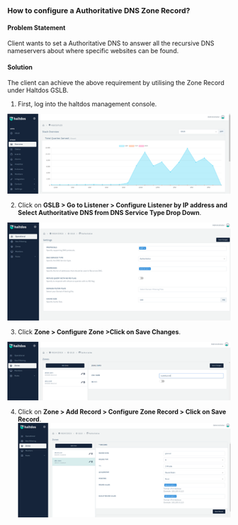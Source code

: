 ### **How to configure a Authoritative DNS Zone Record**?

#### **Problem Statement**

Client wants to set a Authoritative DNS to answer all the recursive DNS nameservers about where specific websites can be found. 

#### **Solution**

The client can achieve the above requirement by utilising the Zone Record under Haltdos GSLB.

1. First, log into the haltdos management console.

![](/img/gslb/v6/kb/gslb6.1.png)

2. Click on **GSLB > Go to Listener > Configure Listener by IP address and Select Authoritative DNS from DNS Service Type Drop Down**.

![](/img/gslb/v6/kb/gslb6.2.png)

3. Click **Zone > Configure Zone >Click on Save Changes**.

![](/img/gslb/v6/kb/gslb6.3.png)

4. Click on **Zone > Add Record > Configure Zone Record > Click on Save Record**.
​
​![](/img/gslb/v6/kb/gslb6.4.png)
